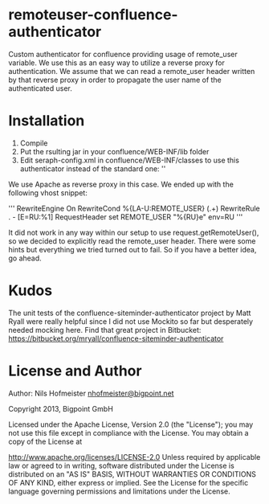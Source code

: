 remoteuser-confluence-authenticator
===================================

Custom authenticator for confluence providing usage of remote_user variable. We use this as an easy way to utilize a reverse proxy for authentication.
We assume that we can read a remote_user header written by that reverse proxy in order to propagate the user name of the authenticated user.

Installation
============

1. Compile
2. Put the rsulting jar in your confluence/WEB-INF/lib folder
3. Edit seraph-config.xml in confluence/WEB-INF/classes to use this authenticator instead of the standard one: '<authenticator class="net.bigpoint.atlassian.confluence.RemoteUserAuthenticator"/>'

We use Apache as reverse proxy in this case. We ended up with the following vhost snippet:

'''
RewriteEngine On
RewriteCond %{LA-U:REMOTE_USER} (.+)
RewriteRule . - [E=RU:%1]
RequestHeader set REMOTE_USER "%{RU}e" env=RU
'''

It did not work in any way within our setup to use request.getRemoteUser(), so we decided to explicitly read the remote_user header.
There were some hints but everything we tried turned out to fail. So if you have a better idea, go ahead.

Kudos
=====

The unit tests of the confluence-siteminder-authenticator project by Matt Ryall were really helpful since I did not use Mockito so far but desperately needed mocking here.
Find that great project in Bitbucket: https://bitbucket.org/mryall/confluence-siteminder-authenticator

License and Author
==================

Author: Nils Hofmeister nhofmeister@bigpoint.net

Copyright 2013, Bigpoint GmbH

Licensed under the Apache License, Version 2.0 (the "License"); you may not use this file except in compliance with the License. You may obtain a copy of the License at

http://www.apache.org/licenses/LICENSE-2.0
Unless required by applicable law or agreed to in writing, software distributed under the License is distributed on an "AS IS" BASIS, WITHOUT WARRANTIES OR CONDITIONS OF ANY KIND, either express or implied. See the License for the specific language governing permissions and limitations under the License.

